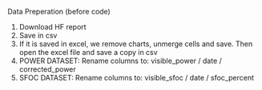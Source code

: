 Data Preperation (before code)

1. Download HF report
2. Save in csv
3. If it is saved in excel, we remove charts, unmerge cells and save. Then open the excel file and save a copy in csv
4. POWER DATASET: Rename columns to: visible_power / date / corrected_power
5. SFOC DATASET: Rename columns to: visible_sfoc / date / sfoc_percent
